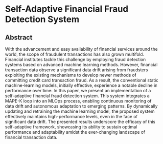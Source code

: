# Self-Adaptive Financial Fraud Detection System





## Abstract

With the advancement and easy availability of financial services around the world, the scope of fraudulent transactions has also grown multifold. Financial institutes tackle this challenge by employing fraud detection systems based on advanced machine learning methods. However, financial transaction data observe a significant data drift arising from fraudsters exploiting the existing mechanisms to develop newer methods of committing credit card transaction fraud. As a result, the conventional static machine-learning models, initially effective, experience a notable decline in performance over time. In this paper, we present an implementation of a self-adaptive financial fraud detection system. This system integrates a MAPE-K loop into an MLOps process, enabling continuous monitoring of data drift and autonomous adaptation to emerging patterns. By dynamically updating and retraining the machine learning model, the proposed system effectively maintains high-performance levels, even in the face of significant data drift. The presented results underscore the efficacy of this self-adaptive framework, showcasing its ability to sustain optimal performance and adaptability amidst the ever-changing landscape of financial transaction data.
